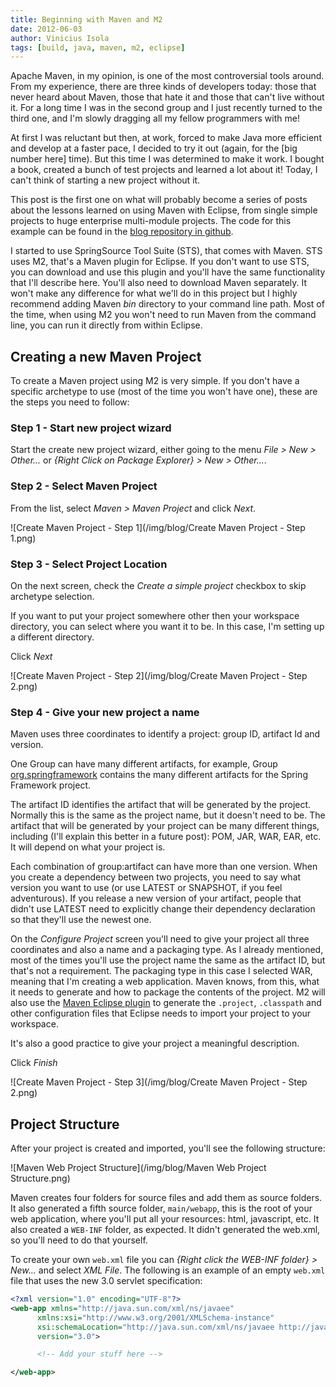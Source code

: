 ```yaml
---
title: Beginning with Maven and M2
date: 2012-06-03
author: Vinicius Isola
tags: [build, java, maven, m2, eclipse]
---
```

Apache Maven, in my opinion, is one of the most controversial tools around. From my experience, there are three kinds of developers today: those that never heard about Maven, those that hate it and those that can't live without it. For a long time I was in the second group and I just recently turned to the third one, and I'm slowly dragging all my fellow programmers with me!

At first I was reluctant but then, at work, forced to make Java more efficient and develop at a faster pace, I decided to try it out (again, for the [big number here] time). But this time I was determined to make it work. I bought a book, created a bunch of test projects and learned a lot about it! Today, I can't think of starting a new project without it.

<!-- more -->

This post is the first one on what will probably become a series of posts about the lessons learned on using Maven with Eclipse, from single simple projects to huge enterprise multi-module projects. The code for this example can be found in the [blog repository in github](https://github.com/visola/bearprogrammer-examples).

I started to use SpringSource Tool Suite (STS), that comes with Maven. STS uses M2, that's a Maven plugin for Eclipse. If you don't want to use STS, you can download and use this plugin and you'll have the same functionality that I'll describe here. You'll also need to download Maven separately. It won't make any difference for what we'll do in this project but I highly recommend adding Maven <em>bin</em> directory to your command line path. Most of the time, when using M2 you won't need to run Maven from the command line, you can run it directly from within Eclipse.

 ## Creating a new Maven Project

To create a Maven project using M2 is very simple. If you don't have a specific archetype to use (most of the time you won't have one), these are the steps you need to follow:

### Step 1 - Start new project wizard

Start the create new project wizard, either going to the menu *File > New > Other...* or *{Right Click on Package Explorer} > New > Other...*.

### Step 2 - Select Maven Project

From the list, select *Maven > Maven Project* and click *Next*.

![Create Maven Project - Step 1](/img/blog/Create Maven Project - Step 1.png)

### Step 3 - Select Project Location

On the next screen, check the *Create a simple project* checkbox to skip archetype selection.

If you want to put your project somewhere other then your workspace directory, you can select where you want it to be. In this case, I'm setting up a different directory.

Click *Next*

![Create Maven Project - Step 2](/img/blog/Create Maven Project - Step 2.png)

### Step 4 - Give your new project a name

Maven uses three coordinates to identify a project: group ID, artifact Id and version.

One Group can have many different artifacts, for example, Group [org.springframework](http://search.maven.org/#search|ga|1|g%3Aorg.springframework) contains the many different artifacts for the Spring Framework project.

The artifact ID identifies the artifact that will be generated by the project. Normally this is the same as the project name, but it doesn't need to be. The artifact that will be generated by your project can be many different things, including (I'll explain this better in a future post): POM, JAR, WAR, EAR, etc. It will depend on what your project is.

Each combination of group:artifact can have more than one version. When you create a dependency between two projects, you need to say what version you want to use (or use LATEST or SNAPSHOT, if you feel adventurous). If you release a new version of your artifact, people that didn't use LATEST need to explicitly change their dependency declaration so that they'll use the newest one.

On the *Configure Project* screen you'll need to give your project all three coordinates and also a name and a packaging type. As I already mentioned, most of the times you'll use the project name the same as the artifact ID, but that's not a requirement. The packaging type in this case I selected WAR, meaning that I'm creating a web application. Maven knows, from this, what it needs to generate and how to package the contents of the project. M2 will also use the [Maven Eclipse plugin](http://maven.apache.org/plugins/maven-eclipse-plugin/) to generate the `.project`, `.classpath` and other configuration files that Eclipse needs to import your project to your workspace.

It's also a good practice to give your project a meaningful description.

Click *Finish*

![Create Maven Project - Step 3](/img/blog/Create Maven Project - Step 2.png)

## Project Structure

After your project is created and imported, you'll see the following structure:

![Maven Web Project Structure](/img/blog/Maven Web Project Structure.png)

Maven creates four folders for source files and add them as source folders. It also generated a fifth source folder, `main/webapp`, this is the root of your web application, where you'll put all your resources: html, javascript, etc. It also created a `WEB-INF` folder, as expected. It didn't generated the web.xml, so you'll need to do that yourself.

To create your own `web.xml` file you can *{Right click the WEB-INF folder} > New...* and select *XML File*. The following is an example of an empty `web.xml` file that uses the new 3.0 servlet specification:

```xml
<?xml version="1.0" encoding="UTF-8"?>
<web-app xmlns="http://java.sun.com/xml/ns/javaee"
      xmlns:xsi="http://www.w3.org/2001/XMLSchema-instance"
      xsi:schemaLocation="http://java.sun.com/xml/ns/javaee http://java.sun.com/xml/ns/javaee/web-app_3_0.xsd"
      version="3.0">

      <!-- Add your stuff here -->

</web-app>
```
